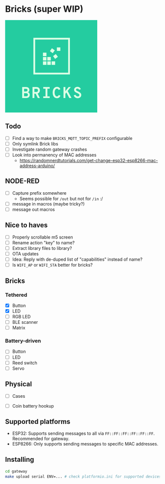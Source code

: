 # Bricks (super WIP)
<img src=logo.png width=300>

## Todo
- [ ] Find a way to make `BRICKS_MQTT_TOPIC_PREFIX` configurable
- [ ] Only symlink Brick libs
- [ ] Investigate random gateway crashes
- [ ] Look into permanency of MAC addresses
  - https://randomnerdtutorials.com/get-change-esp32-esp8266-mac-address-arduino/

## NODE-RED
- [ ] Capture prefix somewhere
  - Seems possible for `/out` but not for `/in` :/
- [ ] message in macros (maybe tricky?)
- [ ] message out macros

## Nice to haves
- [ ] Properly scrollable m5 screen
- [ ] Rename action "key" to name?
- [ ] Extract library files to library?
- [ ] OTA updates
- [ ] Idea: Reply with de-duped list of "capabilities" instead of name?
- [ ] Is `WIFI_AP` or `WIFI_STA` better for bricks?

## Bricks

### Tethered
- [x] Button
- [x] LED
- [ ] RGB LED
- [ ] BLE scanner
- [ ] Matrix

### Battery-driven
- [ ] Button
- [ ] LED
- [ ] Reed switch
- [ ] Servo

## Physical

- [ ] Cases
- [ ] Coin battery hookup


## Supported platforms

- ESP32: Supports sending messages to all via `FF::FF::FF::FF::FF::FF`. Recommended for gateway.
- ESP8266: Only supports sending messages to specific MAC addresses.


## Installing

```bash
cd gateway
make upload serial ENV=... # check platformio.ini for supported devices
```
